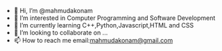 - 👋 Hi, I’m @mahmudakonam
- 👀 I’m interested in Computer Programming and Software Development 
- 🌱 I’m currently learning C++,Python,Javascript,HTML and CSS
- 💞️ I’m looking to collaborate on ...
- 📫 How to reach me email:mahmudakonam@gmail.com

<!---
mahmudakonam/mahmudakonam is a ✨ special ✨ repository because its `README.md` (this file) appears on your GitHub profile.
You can click the Preview link to take a look at your changes.
--->
